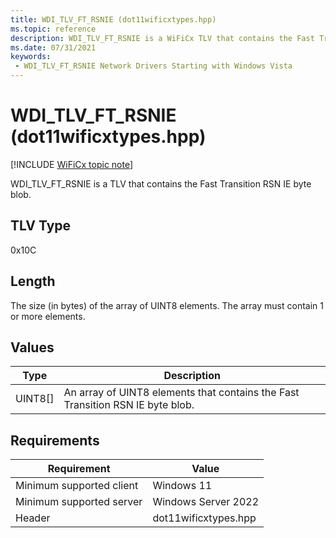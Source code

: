 ```yaml
---
title: WDI_TLV_FT_RSNIE (dot11wificxtypes.hpp)
ms.topic: reference
description: WDI_TLV_FT_RSNIE is a WiFiCx TLV that contains the Fast Transition RSN IE byte blob.
ms.date: 07/31/2021
keywords:
 - WDI_TLV_FT_RSNIE Network Drivers Starting with Windows Vista
---
```


# WDI\_TLV\_FT\_RSNIE (dot11wificxtypes.hpp)

[!INCLUDE [WiFiCx topic note](../includes/wificx-version-warning.md)]


WDI\_TLV\_FT\_RSNIE is a TLV that contains the Fast Transition RSN IE byte blob.

## TLV Type


0x10C

## Length


The size (in bytes) of the array of UINT8 elements. The array must contain 1 or more elements.

## Values


| Type      | Description                                                                    |
|-----------|--------------------------------------------------------------------------------|
| UINT8\[\] | An array of UINT8 elements that contains the Fast Transition RSN IE byte blob. |

 

## Requirements

|Requirement|Value|
|--- |--- |
|Minimum supported client|Windows 11|
|Minimum supported server|Windows Server 2022|
|Header|dot11wificxtypes.hpp|

 

 




